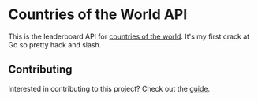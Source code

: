 # Countries of the World API
This is the leaderboard API for [countries of the world](https://github.com/ashmidgley/countries-of-the-world). It's my first crack at Go so pretty hack and slash.

## Contributing
Interested in contributing to this project? Check out the [guide](https://github.com/ashmidgley/countries-of-the-world-api/blob/master/CONTRIBUTING.md).
